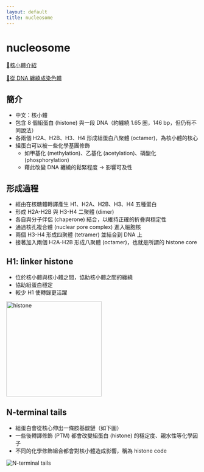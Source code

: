 ```yaml
---
layout: default
title: nucleosome
---
```


# nucleosome

[🎥核小體介紹](https://www.youtube.com/watch?v=FYwxJnGq_8c)

[🎥從 DNA 纏繞成染色體](https://www.youtube.com/watch?v=gbSIBhFwQ4s)

## 簡介

- 中文：核小體
- 包含 8 個組蛋白 (histone) 與一段 DNA（約纏繞 1.65 圈，146 bp，但仍有不同說法）
- 各兩個 H2A、H2B、H3、H4 形成組蛋白八聚體 (octamer)，為核小體的核心
- 組蛋白可以被一些化學基團修飾
  - 如甲基化 (methylation)、乙基化 (acetylation)、磷酸化 (phosphorylation)
  - 藉此改變 DNA 纏繞的鬆緊程度 $\to$ 影響可及性

## 形成過程

- 經由在核糖體轉譯產生 H1、H2A、H2B、H3、H4 五種蛋白
- 形成 H2A-H2B 與 H3-H4 二聚體 (dimer)
- 各自與分子伴侶 (chaperone) 結合，以維持正確的折疊與穩定性
- 通過核孔複合體 (nuclear pore complex) 進入細胞核
- 兩個 H3-H4 形成四聚體 (tetramer) 並結合到 DNA 上
- 接著加入兩個 H2A-H2B 形成八聚體 (octamer)，也就是所謂的 histone core

## H1: linker histone

- 位於核小體與核小體之間，協助核小體之間的纏繞
- 協助組蛋白穩定
- 較少 H1 使轉錄更活躍

<img src="https://search-static.byjusweb.com/question-images/byjus/infinitestudent-images/ckeditor_assets/pictures/78305/content_nucleosome.png" alt="histone" style="height: 250px;"/>

## N-terminal tails

- 組蛋白會從核心伸出一條胺基酸鏈（如下圖）
- 一些後轉譯修飾 (PTM) 都會改變組蛋白 (histone) 的穩定度、親水性等化學因子
- 不同的化學修飾組合都會對核小體造成影響，稱為 histone code

<img src="https://upload.wikimedia.org/wikipedia/commons/thumb/2/23/Histone_modification.pdf/page1-799px-Histone_modification.pdf.jpg?20150701152533" alt="N-terminal tails"/>